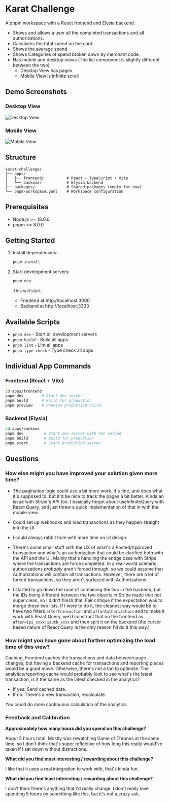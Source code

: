 # Karat Challenge

A pnpm workspace with a React frontend and Elysia backend.

- Shows and allows a user all the completed transactions and all authorizations.
- Calculates the total spend on the card.
- Shows the average spend.
- Shows Categories of spend broken down by merchant code.
- Has mobile and desktop views (The list component is slightly different between the two).
  - Desktop View has pages
  - Mobile View is infinite scroll

## Demo Screenshots

### Desktop View

![Desktop View](./screenshots/desktop.png)

### Mobile View

![Mobile View](./screenshots/mobile.png)

## Structure

```
karat-challenge/
├── apps/
│   ├── frontend/          # React + TypeScript + Vite
│   └── backend/           # Elysia backend
├── packages/              # Shared packages (empty for now)
└── pnpm-workspace.yaml    # Workspace configuration
```

## Prerequisites

- Node.js >= 18.0.0
- pnpm >= 8.0.0

## Getting Started

1. Install dependencies:

   ```bash
   pnpm install
   ```

2. Start development servers:

   ```bash
   pnpm dev
   ```

   This will start:

   - Frontend at http://localhost:3000
   - Backend at http://localhost:3333

## Available Scripts

- `pnpm dev` - Start all development servers
- `pnpm build` - Build all apps
- `pnpm lint` - Lint all apps
- `pnpm type-check` - Type check all apps

## Individual App Commands

### Frontend (React + Vite)

```bash
cd apps/frontend
pnpm dev        # Start dev server
pnpm build      # Build for production
pnpm preview    # Preview production build
```

### Backend (Elysia)

```bash
cd apps/backend
pnpm dev         # Start dev server with hot reload
pnpm build       # Build for production
pnpm start       # Start production server
```

## Questions

### How else might you have improved your solution given more time?

- The pagination logic could use a bit more work. It's fine, and does what it's supposed to, but it'd be nice to track the pages a bit better. Kinda an issue with Stripe's API too. I basically forgot about useInfiniteQuery with React Query, and just threw a quick implementation of that in with the mobile view.

- Could set up webhooks and load transactions as they happen straight into the UI.

- I could always rabbit hole with more time on UI design.

- There's some small stuff with the UX of what's a Posted/Approved transaction and what's an authorization that could be clarified both with the API and the UI. Mainly that's handling the endge case with Stripe where the transactions are force completed. In a real-world scenario, authorizations _probably_ aren't forced through, so we could assume that Authorizations will contain all transactions. However, there are a lot of forced transactions, so they aren't surfaced with Authorizations.

- I started to go down the road of combining the two in the backend, but the IDs being different between the two objects in Stripe made that not super clean, so I didn't finish that. Fair critique if the expectation was to merge those two lists. If I were to do it, the cleanest way would be to have two filters `afterTransaction` and `afterAuthorization` and to make it work with React Query, we'd construct that on the frontend as `after=ipi_xxxx:iauth_xxxx` and then split it on the backend (the cursor based nature of React Query is the only reason I'd do it this way.)

### How might you have gone about further optimizing the load time of this view?

Caching. Frontend caches the transactions and data between page changes, but having a backend cache for transactions and reporting pieces would be a good move. Otherwise, there's not a ton to optimize.
The analytics/reporting cache would probably look to see what's the latest transaction, is it the same as the latest checked in the analytics?

- If yes: Send cached data.
- If no: There's a new transaction, recalculate.

You could do more continuous calculation of the analytics.

### Feedback and Calibration

**Approximately how many hours did you spend on this challenge?**

About 5 hours total. Mostly was rewatching Game of Thrones at the same time, so I don't think that's super reflective of how long this really would've taken if I sat down without distractions.

**What did you find most interesting / rewarding about this challenge?**

I like that it uses a real integration to work with, that's kinda fun.

**What did you find least interesting / rewarding about this challenge?**

I don't think there's anything that I'd really change. I don't really love spending 5 hours on something like this, but it's not a crazy ask.
